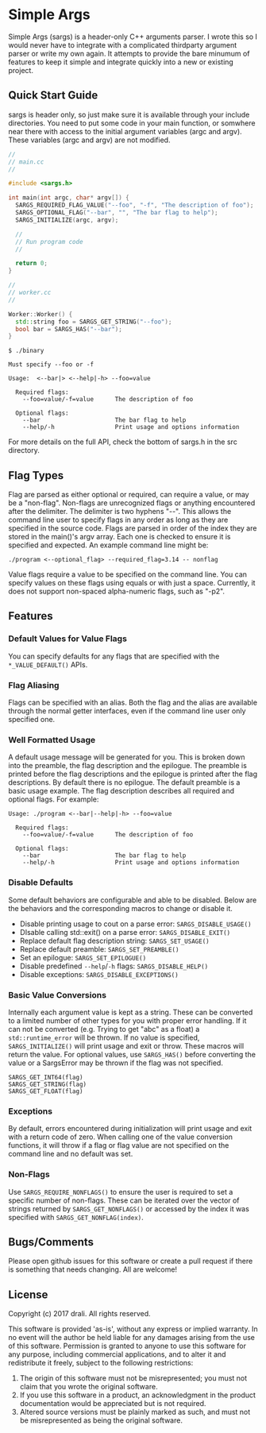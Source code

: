 # Simple Args

Simple Args (sargs) is a header-only C++ arguments parser. I wrote this so I would never have to integrate with a complicated thirdparty argument parser or write my own again. It attempts to provide the bare minumum of features to keep it simple and integrate quickly into a new or existing project.

## Quick Start Guide

sargs is header only, so just make sure it is available through your include directories. You need to put some code in your main function, or somwhere near there with access to the initial argument variables (argc and argv). These variables (argc and argv) are not modified.

```cpp
//
// main.cc
//

#include <sargs.h>

int main(int argc, char* argv[]) {
  SARGS_REQUIRED_FLAG_VALUE("--foo", "-f", "The description of foo");
  SARGS_OPTIONAL_FLAG("--bar", "", "The bar flag to help");
  SARGS_INITIALIZE(argc, argv);

  //
  // Run program code
  //

  return 0;
}
```

```cpp
//
// worker.cc
//

Worker::Worker() {
  std::string foo = SARGS_GET_STRING("--foo");
  bool bar = SARGS_HAS("--bar");
}
```

```
$ ./binary

Must specify --foo or -f

Usage:  <--bar|> <--help|-h> --foo=value 

  Required flags:
    --foo=value/-f=value      The description of foo

  Optional flags:
    --bar                     The bar flag to help
    --help/-h                 Print usage and options information
```

For more details on the full API, check the bottom of sargs.h in the src directory.

## Flag Types

Flag are parsed as either optional or required, can require a value, or may be a "non-flag". Non-flags are unrecognized flags or anything encountered after the delimiter. The delimiter is two hyphens "--". This allows the command line user to specify flags in any order as long as they are specified in the source code. Flags are parsed in order of the index they are stored in the main()'s argv array. Each one is checked to ensure it is specified and expected. An example command line might be:

```./program <--optional_flag> --required_flag=3.14 -- nonflag```

Value flags require a value to be specified on the command line. You can specify values on these flags using equals or with just a space. Currently, it does not support non-spaced alpha-numeric flags, such as "-p2".

## Features

### Default Values for Value Flags

You can specify defaults for any flags that are specified with the ```*_VALUE_DEFAULT()``` APIs.

### Flag Aliasing

Flags can be specified with an alias. Both the flag and the alias are available through the normal getter interfaces, even if the command line user only specified one.

### Well Formatted Usage

A default usage message will be generated for you. This is broken down into the preamble, the flag description and the epilogue. The preamble is printed before the flag descriptions and the epilogue is printed after the flag descriptions. By default there is no epilogue. The default preamble is a basic usage example. The flag description describes all required and optional flags. For example:

```
Usage: ./program <--bar|--help|-h> --foo=value

  Required flags:
    --foo=value/-f=value      The description of foo

  Optional flags:
    --bar                     The bar flag to help
    --help/-h                 Print usage and options information
```

### Disable Defaults

Some default behaviors are configurable and able to be disabled. Below are the behaviors and the corresponding macros to change or disable it.

- Disable printing usage to cout on a parse error: ```SARGS_DISABLE_USAGE()```
- DIsable calling std::exit() on a parse error: ```SARGS_DISABLE_EXIT()```
- Replace default flag description string: ```SARGS_SET_USAGE()```
- Replace default preamble: ```SARGS_SET_PREAMBLE()```
- Set an epilogue: ```SARGS_SET_EPILOGUE()```
- Disable predefined ```--help```/```-h``` flags: ```SARGS_DISABLE_HELP()```
- Disable exceptions: ```SARGS_DISABLE_EXCEPTIONS()```

### Basic Value Conversions

Internally each argument value is kept as a string. These can be converted to a limited number of other types for you with proper error handling. If it can not be converted (e.g. Trying to get "abc" as a float) a ```std::runtime_error``` will be thrown. If no value is specified, ```SARGS_INITIALIZE()``` will print usage and exit or throw. These macros will return the value. For optional values, use ```SARGS_HAS()``` before converting the value or a SargsError may be thrown if the flag was not specified.

```
SARGS_GET_INT64(flag)
SARGS_GET_STRING(flag)
SARGS_GET_FLOAT(flag)
```

### Exceptions

By default, errors encountered during initialization will print usage and exit with a return code of zero. When calling one of the value conversion functions, it will throw if a flag or flag value are not specified on the command line and no default was set.

### Non-Flags

Use ```SARGS_REQUIRE_NONFLAGS()``` to ensure the user is required to set a specific number of non-flags. These can be iterated over the vector of strings returned by ```SARGS_GET_NONFLAGS()``` or accessed by the index it was specified with ```SARGS_GET_NONFLAG(index)```.

## Bugs/Comments

Please open github issues for this software or create a pull request if there is something that needs changing. All are welcome!

## License

Copyright (c) 2017 drali. All rights reserved.

This software is provided 'as-is', without any express or implied warranty.
In no event will the author be held liable for any damages arising from the use of this software.
Permission is granted to anyone to use this software for any purpose, including commercial
applications, and to alter it and redistribute it freely, subject to the following restrictions:

 1. The origin of this software must not be misrepresented; you must not claim that you wrote the original software.
 2. If you use this software in a product, an acknowledgment in the product documentation would be appreciated but is not required.
 3. Altered source versions must be plainly marked as such, and must not be misrepresented as being the original software.
